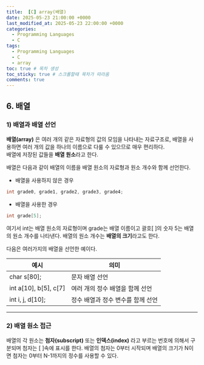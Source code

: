 ```yaml
---
title:  [C] array(배열)
date: 2025-05-23 21:00:00 +0000
last_modified_at: 2025-05-23 22:00:00 +0000
categories: 
  - Programming Languages
  - C
tags:
  - Programming Languages
  - C
  - array
toc: true # 목차 생성
toc_sticky: true # 스크롤할때 목차가 따라옴
comments: true
---
```


## 6. **배열**
### 1) 배열과 배열 선언
**배열(array)** 은 여러 개의 같은 자료형의 값의 모임을 나타내는 자료구조로, 배열을 사용하면 여러 개의 값을 하나의 이름으로 다룰 수 있으므로 매우 편리하다.\
배열에 저장된 값들을 **배열 원소**라고 한다. 

배열은 다음과 같이 배열의 이름을 배열 원소의 자료형과 원소 개수와 함께 선언한다.



- 배열을 사용하지 않은 경우
```c
int grade0, grade1, grade2, grade3, grade4; 
```
- 배열을 사용한 경우
```c
int grade[5];
```
여기서 int는 배열 원소의 자료형이며 grade는 배열 이름이고 괄호[ ]의 숫자 5는 배열의 원소 개수를 나타낸다. 배열의 원소 개수는 **배열의 크기**라고도 한다.

다음은 여러가지의 배열을 선언한 예이다. 

|예시|의미|
|---|---|
|char s[80];|문자 배열 선언|
|int a[10], b[5], c[7]|여러 개의 정수 배열을 함께 선언|
|int i, j, d[10];|정수 배열과 정수 변수를 함께 선언|

---

### 2) 배열 원소 접근
배열의 각 원소는 **첨자(subscript)** 또는 **인덱스(index)** 라고 부르는 번호에 의해서 구분되며 첨자는 [ ]속에 표시를 한다. 배열의 첨자는 0부터 시작되며 배열의 크기가 N이면 첨자는 0부터 N-1까지의 정수를 사용할 수 있다.
